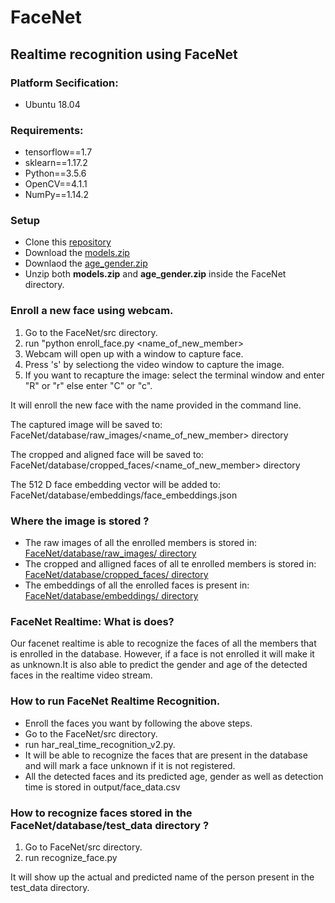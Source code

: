 # FaceNet
## Realtime recognition using FaceNet


### Platform Secification:

  * Ubuntu 18.04


### Requirements:
  
  * tensorflow==1.7
  * sklearn==1.17.2
  * Python==3.5.6
  * OpenCV==4.1.1
  * NumPy==1.14.2

### Setup

  * Clone this [repository](https://github.com/gyrusai/FaceNet/archive/master.zip)
  * Download the [models.zip](https://drive.google.com/open?id=1LfsMvRRdiWvjgWS8Ufw_Q8RXmwrUcncj)
  * Downlaod the [age_gender.zip](https://drive.google.com/open?id=1aFQGU1FoBwW6qsdMvjFqdEsq7rboCo-r)
  * Unzip both **models.zip** and **age_gender.zip** inside the FaceNet directory.
  
### Enroll a new face using webcam.

  1. Go to the FaceNet/src directory.
  2. run "python enroll_face.py <name_of_new_member>
  3. Webcam will open up with a window to capture face.
  4. Press 's' by selectiong the video window to capture the image.
  5. If you want to recapture the image:
        select the terminal window and enter "R" or "r" else enter "C" or "c".

  It will enroll the new face with the name provided in the command line.

  The captured image will be saved to:
        FaceNet/database/raw_images/<name_of_new_member> directory
  
  The cropped and aligned face will be saved to:
        FaceNet/database/cropped_faces/<name_of_new_member> directory
  
  The 512 D face embedding vector will be added to:
        FaceNet/database/embeddings/face_embeddings.json


### Where the image is stored ?

  * The raw images of all the enrolled members is stored in:
    [FaceNet/database/raw_images/<name> directory](https://github.com/gyrusai/FaceNet/tree/master/database/raw_images)
  * The cropped and alligned faces of all te enrolled members is stored in:
    [FaceNet/database/cropped_faces/<name> directory](https://github.com/gyrusai/FaceNet/tree/master/database/cropped_faces)
  * The embeddings of all the enrolled faces is present in:
    [FaceNet/database/embeddings/<emb> directory](https://github.com/gyrusai/FaceNet/tree/master/database/embeddings)

### FaceNet Realtime: What is does?

Our facenet realtime is able to recognize the faces of all the members that is enrolled in the database. However, if a face is not enrolled it will make it as unknown.It is also able to predict the gender and age of the detected faces in the realtime video stream.


### How to run FaceNet Realtime Recognition.

  * Enroll the faces you want by following the above steps.
  * Go to the FaceNet/src directory.
  * run har_real_time_recognition_v2.py.
  * It will be able to recognize the faces that are present in the database and will mark a face unknown if it is not             registered.
  * All the detected faces and its predicted age, gender as well as detection time is stored in output/face_data.csv

### How to recognize faces stored in the FaceNet/database/test_data directory ?

  1. Go to FaceNet/src directory.
  2. run recognize_face.py

  It will show up the actual and predicted name of the person
  present in the test_data directory.
